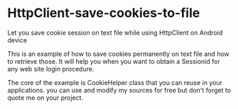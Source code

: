HttpClient-save-cookies-to-file
===============================

Let you save cookie session on text file while using HttpClient on Android device

This is an example of how to save cookies permanently on text file and how to retrieve those. 
It will help you when you want to obtain a Sessionid for any web site login procedure.

The core of the example is CookieHelper class that you can reuse in your applications.
you can use and modify my sources for free but don't forget to quote me on your project.
